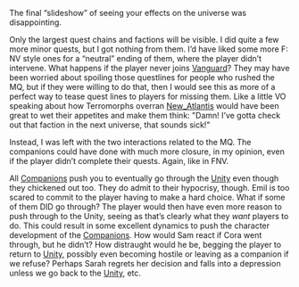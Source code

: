 The final “slideshow” of seeing your effects on the universe was disappointing. 

Only the largest quest chains and factions will be visible. I did quite a few more minor quests, but I got nothing from them. I’d have liked some more F: NV style ones for a “neutral” ending of them, where the player didn’t intervene. What happens if the player never joins [Vanguard](Faction%20Quests/UC%20Vanguard/•UC%20Vanguard%20Mission%20List.md)? 
They may have been worried about spoiling those questlines for people who rushed the MQ, but if they were willing to do that, then I would see this as more of a perfect way to tease quest lines to players for missing them. 
Like a little VO speaking about how Terromorphs overran [New_Atlantis](Cities/New_Atlantis.md) would have been great to wet their appetites and make them think: "Damn! I’ve gotta check out that faction in the next universe, that sounds sick!"

Instead, I was left with the two interactions related to the MQ. The companions could have done with much more closure, in my opinion, even if the player didn’t complete their quests. Again, like in FNV.

All [Companions](Gameplay%20Systems/Companions.md) push you to eventually go through the [Unity](Main%20Quest/Unity.md) even though they chickened out too.
They do admit to their hypocrisy, though. 
	Emil is too scared to commit to the player having to make a hard choice. 
	What if some of them DID go through? The player would then have even more reason to push through to the Unity, seeing as that’s clearly what they *want* players to do. 
		This could result in some excellent dynamics to push the character development of the [Companions](Gameplay%20Systems/Companions.md). 
		How would Sam react if Cora went through, but he didn’t? How distraught would he be, begging the player to return to [Unity](Main%20Quest/Unity.md), possibly even becoming hostile or leaving as a companion if we refuse? 
		Perhaps Sarah regrets her decision and falls into a depression unless we go back to the [Unity](Main%20Quest/Unity.md), etc.

